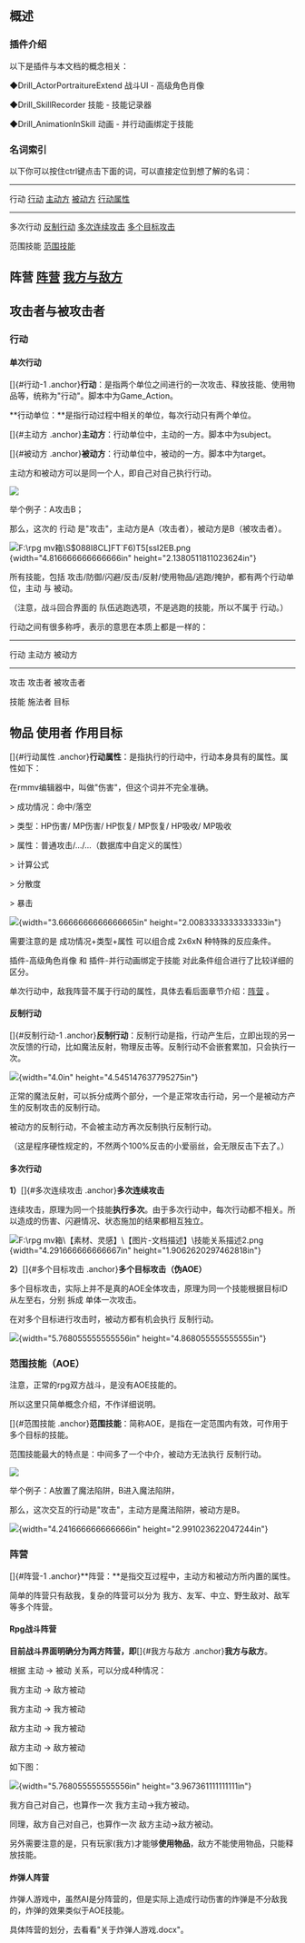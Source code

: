 ## 概述

### 插件介绍

以下是插件与本文档的概念相关：

◆Drill_ActorPortraitureExtend 战斗UI - 高级角色肖像

◆Drill_SkillRecorder 技能 - 技能记录器

◆Drill_AnimationInSkill 动画 - 并行动画绑定于技能

### 名词索引

以下你可以按住ctrl键点击下面的词，可以直接定位到想了解的名词：

  -----------------------------------------------------------------------
  行动              [行动](#行动-1) [主动方](#主动方) [被动方](#被动方)
                    [行动属性](#行动属性)
  ----------------- -----------------------------------------------------
  多次行动          [反制行动](#反制行动-1) [多次连续攻击](#多次连续攻击)
                    [多个目标攻击](#多个目标攻击)

  范围技能          [范围技能](#范围技能)

  阵营              [阵营](#阵营-1) [我方与敌方](#我方与敌方)
  -----------------------------------------------------------------------

## 攻击者与被攻击者

### 行动

#### 单次行动

[]{#行动-1
.anchor}**行动**：是指两个单位之间进行的一次攻击、释放技能、使用物品等，统称为"行动"。脚本中为Game_Action。

**行动单位：**是指行动过程中相关的单位，每次行动只有两个单位。

[]{#主动方 .anchor}**主动方**：行动单位中，主动的一方。脚本中为subject。

[]{#被动方 .anchor}**被动方**：行动单位中，被动的一方。脚本中为target。

主动方和被动方可以是同一个人，即自己对自己执行行动。

![](./MediaFolder/media/image2.emf)

举个例子：A攻击B；

那么，这次的 行动 是"攻击"，主动方是A（攻击者），被动方是B（被攻击者）。

![F:\\rpg
mv箱\\S\$088I8CL\]FT\`F6)T5\[ssI2EB.png](./MediaFolder/media/image3.png){width="4.816666666666666in"
height="2.1380511811023624in"}

所有技能，包括
攻击/防御/闪避/反击/反射/使用物品/逃跑/掩护，都有两个行动单位，主动 与
被动。

（注意，战斗回合界面的 队伍逃跑选项，不是逃跑的技能，所以不属于 行动。）

行动之间有很多称呼，表示的意思在本质上都是一样的：

  -----------------------------------------------------------------------
  行动              主动方                    被动方
  ----------------- ------------------------- ---------------------------
  攻击              攻击者                    被攻击者

  技能              施法者                    目标

  物品              使用者                    作用目标
  -----------------------------------------------------------------------

[]{#行动属性
.anchor}**行动属性**：是指执行的行动中，行动本身具有的属性。属性如下：

在rmmv编辑器中，叫做"伤害"，但这个词并不完全准确。

\> 成功情况：命中/落空

\> 类型：HP伤害/ MP伤害/ HP恢复/ MP恢复/ HP吸收/ MP吸收

\> 属性：普通攻击/.../...（数据库中自定义的属性）

\> 计算公式

\> 分散度

\> 暴击

![](./MediaFolder/media/image4.png){width="3.6666666666666665in"
height="2.0083333333333333in"}

需要注意的是 成功情况+类型+属性 可以组合成 2x6xN 种特殊的反应条件。

插件-高级角色肖像 和 插件-并行动画绑定于技能
对此条件组合进行了比较详细的区分。

单次行动中，敌我阵营不属于行动的属性，具体去看后面章节介绍：[阵营](#阵营-1)
。

#### 反制行动

[]{#反制行动-1
.anchor}**反制行动**：反制行动是指，行动产生后，立即出现的另一次反馈的行动，比如魔法反射，物理反击等。反制行动不会嵌套累加，只会执行一次。

![](./MediaFolder/media/image5.jpeg){width="4.0in"
height="4.545147637795275in"}

正常的魔法反射，可以拆分成两个部分，一个是正常攻击行动，另一个是被动方产生的反制攻击的反制行动。

被动方的反制行动，不会被主动方再次反制执行反制行动。

（这是程序硬性规定的，不然两个100%反击的小爱丽丝，会无限反击下去了。）

#### 多次行动

**1）**[]{#多次连续攻击 .anchor}**多次连续攻击**

连续攻击，原理为同一个技能**执行多次**。由于多次行动中，每次行动都不相关。所以造成的伤害、闪避情况、状态施加的结果都相互独立。

![F:\\rpg
mv箱\\【素材、灵感】\\【图片-文档描述】\\技能关系描述2.png](./MediaFolder/media/image6.png){width="4.291666666666667in"
height="1.9062620297462818in"}

**2）**[]{#多个目标攻击 .anchor}**多个目标攻击（伪AOE）**

多个目标攻击，实际上并不是真的AOE全体攻击，原理为同一个技能根据目标ID从左至右，分别
拆成 单体一次攻击。

在对多个目标进行攻击时，被动方都有机会执行 反制行动。

![](./MediaFolder/media/image7.jpeg){width="5.768055555555556in"
height="4.868055555555555in"}

### 范围技能（AOE）

注意，正常的rpg双方战斗，是没有AOE技能的。

所以这里只简单概念介绍，不作详细说明。

[]{#范围技能
.anchor}**范围技能**：简称AOE，是指在一定范围内有效，可作用于多个目标的技能。

范围技能最大的特点是：中间多了一个中介，被动方无法执行 反制行动。

![](./MediaFolder/media/image8.emf)

举个例子：A放置了魔法陷阱，B进入魔法陷阱，

那么，这次交互的行动是"攻击"，主动方是魔法陷阱，被动方是B。

![](./MediaFolder/media/image9.jpeg){width="4.241666666666666in"
height="2.991023622047244in"}

### 阵营

[]{#阵营-1
.anchor}**阵营：**是指交互过程中，主动方和被动方所内置的属性。

简单的阵营只有敌我，复杂的阵营可以分为 我方、友军、中立、野生敌对、敌军
等多个阵营。

#### Rpg战斗阵营

**目前战斗界面明确分为两方阵营，即**[]{#我方与敌方
.anchor}**我方与敌方**。

根据 主动 -\> 被动 关系，可以分成4种情况：

我方主动 -\> 敌方被动

我方主动 -\> 我方被动

敌方主动 -\> 我方被动

敌方主动 -\> 敌方被动

如下图：

![](./MediaFolder/media/image10.jpeg){width="5.768055555555556in"
height="3.967361111111111in"}

我方自己对自己，也算作一次 我方主动-\>我方被动。

同理，敌方自己对自己，也算作一次 敌方主动-\>敌方被动。

另外需要注意的是，只有玩家(我方)才能够**使用物品**，敌方不能使用物品，只能释放技能。

#### 炸弹人阵营

炸弹人游戏中，虽然AI是分阵营的，但是实际上造成行动伤害的炸弹是不分敌我的，炸弹的效果类似于AOE技能。

具体阵营的划分，去看看"关于炸弹人游戏.docx"。
